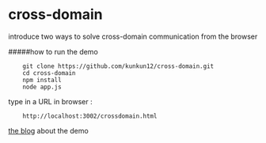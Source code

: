 cross-domain
============

introduce two ways to solve cross-domain communication from the browser

#####how to run the demo

		git clone https://github.com/kunkun12/cross-domain.git
		cd cross-domain
		npm install 
		node app.js

type in a URL in browser :

		http://localhost:3002/crossdomain.html


[the blog](http://kunkun12.com/blog/2014/03/14/cross-domain/) about the demo 

